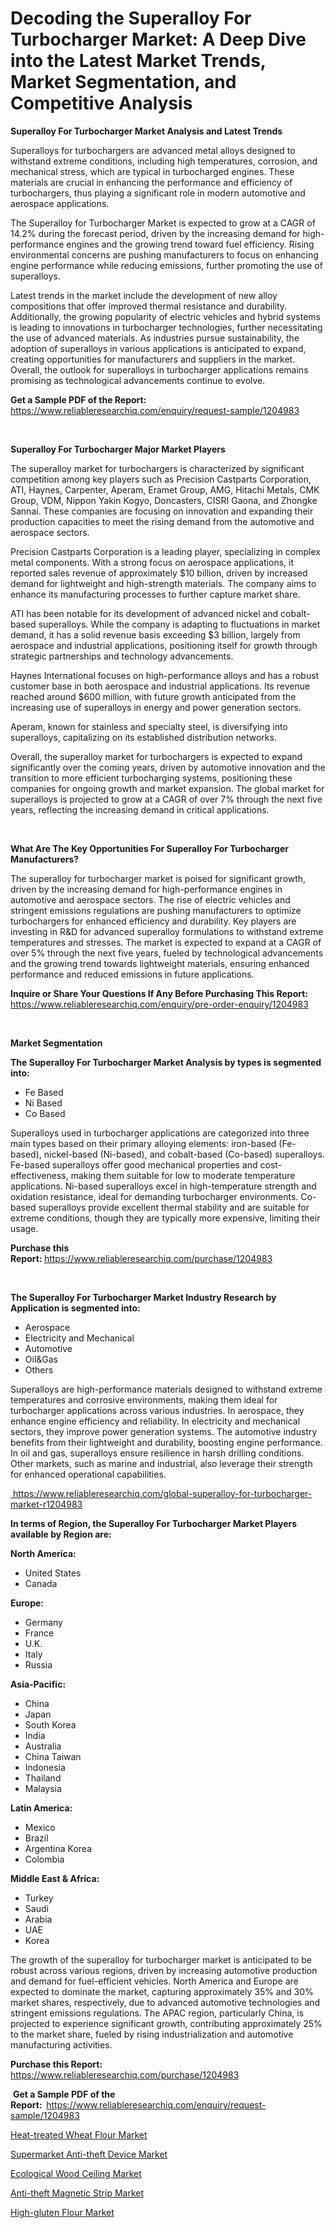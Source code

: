 <p><h1>Decoding the Superalloy For Turbocharger Market: A Deep Dive into the Latest Market Trends, Market Segmentation, and Competitive Analysis</h1></p><p><strong>Superalloy For Turbocharger Market Analysis and Latest Trends</strong></p>
<p><p>Superalloys for turbochargers are advanced metal alloys designed to withstand extreme conditions, including high temperatures, corrosion, and mechanical stress, which are typical in turbocharged engines. These materials are crucial in enhancing the performance and efficiency of turbochargers, thus playing a significant role in modern automotive and aerospace applications.</p><p>The Superalloy for Turbocharger Market is expected to grow at a CAGR of 14.2% during the forecast period, driven by the increasing demand for high-performance engines and the growing trend toward fuel efficiency. Rising environmental concerns are pushing manufacturers to focus on enhancing engine performance while reducing emissions, further promoting the use of superalloys.</p><p>Latest trends in the market include the development of new alloy compositions that offer improved thermal resistance and durability. Additionally, the growing popularity of electric vehicles and hybrid systems is leading to innovations in turbocharger technologies, further necessitating the use of advanced materials. As industries pursue sustainability, the adoption of superalloys in various applications is anticipated to expand, creating opportunities for manufacturers and suppliers in the market. Overall, the outlook for superalloys in turbocharger applications remains promising as technological advancements continue to evolve.</p></p>
<p><strong>Get a Sample PDF of the Report:&nbsp;</strong> <a href="https://www.reliableresearchiq.com/enquiry/request-sample/1204983?utm_campaign=1088&utm_medium=2&utm_source=Github&utm_content=ia&utm_term=26032025&utm_id=superalloy-for-turbocharger">https://www.reliableresearchiq.com/enquiry/request-sample/1204983</a></p>
<p>&nbsp;</p>
<p><strong>Superalloy For Turbocharger Major Market Players</strong></p>
<p><p>The superalloy market for turbochargers is characterized by significant competition among key players such as Precision Castparts Corporation, ATI, Haynes, Carpenter, Aperam, Eramet Group, AMG, Hitachi Metals, CMK Group, VDM, Nippon Yakin Kogyo, Doncasters, CISRI Gaona, and Zhongke Sannai. These companies are focusing on innovation and expanding their production capacities to meet the rising demand from the automotive and aerospace sectors.</p><p>Precision Castparts Corporation is a leading player, specializing in complex metal components. With a strong focus on aerospace applications, it reported sales revenue of approximately $10 billion, driven by increased demand for lightweight and high-strength materials. The company aims to enhance its manufacturing processes to further capture market share.</p><p>ATI has been notable for its development of advanced nickel and cobalt-based superalloys. While the company is adapting to fluctuations in market demand, it has a solid revenue basis exceeding $3 billion, largely from aerospace and industrial applications, positioning itself for growth through strategic partnerships and technology advancements.</p><p>Haynes International focuses on high-performance alloys and has a robust customer base in both aerospace and industrial applications. Its revenue reached around $600 million, with future growth anticipated from the increasing use of superalloys in energy and power generation sectors.</p><p>Aperam, known for stainless and specialty steel, is diversifying into superalloys, capitalizing on its established distribution networks. </p><p>Overall, the superalloy market for turbochargers is expected to expand significantly over the coming years, driven by automotive innovation and the transition to more efficient turbocharging systems, positioning these companies for ongoing growth and market expansion. The global market for superalloys is projected to grow at a CAGR of over 7% through the next five years, reflecting the increasing demand in critical applications.</p></p>
<p>&nbsp;</p>
<p><strong>What Are The Key Opportunities For Superalloy For Turbocharger Manufacturers?</strong></p>
<p><p>The superalloy for turbocharger market is poised for significant growth, driven by the increasing demand for high-performance engines in automotive and aerospace sectors. The rise of electric vehicles and stringent emissions regulations are pushing manufacturers to optimize turbochargers for enhanced efficiency and durability. Key players are investing in R&D for advanced superalloy formulations to withstand extreme temperatures and stresses. The market is expected to expand at a CAGR of over 5% through the next five years, fueled by technological advancements and the growing trend towards lightweight materials, ensuring enhanced performance and reduced emissions in future applications.</p></p>
<p><strong>Inquire or Share Your Questions If Any Before Purchasing This Report:</strong> <a href="https://www.reliableresearchiq.com/enquiry/pre-order-enquiry/1204983?utm_campaign=1088&utm_medium=2&utm_source=Github&utm_content=ia&utm_term=26032025&utm_id=superalloy-for-turbocharger">https://www.reliableresearchiq.com/enquiry/pre-order-enquiry/1204983</a></p>
<p>&nbsp;</p>
<p><strong>Market Segmentation</strong></p>
<p><strong>The Superalloy For Turbocharger Market Analysis by types is segmented into:</strong></p>
<p><ul><li>Fe Based</li><li>Ni Based</li><li>Co Based</li></ul></p>
<p><p>Superalloys used in turbocharger applications are categorized into three main types based on their primary alloying elements: iron-based (Fe-based), nickel-based (Ni-based), and cobalt-based (Co-based) superalloys. Fe-based superalloys offer good mechanical properties and cost-effectiveness, making them suitable for low to moderate temperature applications. Ni-based superalloys excel in high-temperature strength and oxidation resistance, ideal for demanding turbocharger environments. Co-based superalloys provide excellent thermal stability and are suitable for extreme conditions, though they are typically more expensive, limiting their usage.</p></p>
<p><strong>Purchase this Report:&nbsp;</strong><a href="https://www.reliableresearchiq.com/purchase/1204983?utm_campaign=1088&utm_medium=2&utm_source=Github&utm_content=ia&utm_term=26032025&utm_id=superalloy-for-turbocharger">https://www.reliableresearchiq.com/purchase/1204983</a></p>
<p>&nbsp;</p>
<p><strong>The Superalloy For Turbocharger Market Industry Research by Application is segmented into:</strong></p>
<p><ul><li>Aerospace</li><li>Electricity and Mechanical</li><li>Automotive</li><li>Oil&Gas</li><li>Others</li></ul></p>
<p><p>Superalloys are high-performance materials designed to withstand extreme temperatures and corrosive environments, making them ideal for turbocharger applications across various industries. In aerospace, they enhance engine efficiency and reliability. In electricity and mechanical sectors, they improve power generation systems. The automotive industry benefits from their lightweight and durability, boosting engine performance. In oil and gas, superalloys ensure resilience in harsh drilling conditions. Other markets, such as marine and industrial, also leverage their strength for enhanced operational capabilities.</p></p>
<p><a href="https://www.reliableresearchiq.com/global-superalloy-for-turbocharger-market-r1204983?utm_campaign=1088&utm_medium=2&utm_source=Github&utm_content=ia&utm_term=26032025&utm_id=superalloy-for-turbocharger">&nbsp;https://www.reliableresearchiq.com/global-superalloy-for-turbocharger-market-r1204983</a></p>
<p><strong>In terms of Region, the Superalloy For Turbocharger Market Players available by Region are:</strong></p>
<p>
    <p> <strong> North America: </strong>
        <ul>
            <li>United States</li>
            <li>Canada</li>
        </ul>
        </p> 
    <p> <strong> Europe: </strong>
        <ul>
            <li>Germany</li>
            <li>France</li>
            <li>U.K.</li>
            <li>Italy</li>
            <li>Russia</li>
        </ul>
        </p> 
    <p> <strong> Asia-Pacific: </strong>
        <ul>
            <li>China</li>
            <li>Japan</li>
            <li>South Korea</li>
            <li>India</li>
            <li>Australia</li>
            <li>China Taiwan</li>
            <li>Indonesia</li>
            <li>Thailand</li>
            <li>Malaysia</li>
        </ul>
        </p> 
    <p> <strong> Latin America: </strong>
        <ul>
            <li>Mexico</li>
            <li>Brazil</li>
            <li>Argentina Korea</li>
            <li>Colombia</li>
        </ul>
        </p> 
    <p> <strong> Middle East & Africa: </strong>
        <ul>
            <li>Turkey</li>
            <li>Saudi</li>
            <li>Arabia</li>
            <li>UAE</li>
            <li>Korea</li>
        </ul>
    </p>
    </p>
<p><p>The growth of the superalloy for turbocharger market is anticipated to be robust across various regions, driven by increasing automotive production and demand for fuel-efficient vehicles. North America and Europe are expected to dominate the market, capturing approximately 35% and 30% market shares, respectively, due to advanced automotive technologies and stringent emissions regulations. The APAC region, particularly China, is projected to experience significant growth, contributing approximately 25% to the market share, fueled by rising industrialization and automotive manufacturing activities.</p></p>
<p><strong>Purchase this Report: </strong><a href="https://www.reliableresearchiq.com/purchase/1204983?utm_campaign=1088&utm_medium=2&utm_source=Github&utm_content=ia&utm_term=26032025&utm_id=superalloy-for-turbocharger">https://www.reliableresearchiq.com/purchase/1204983</a></p>
<p>&nbsp;<strong>Get a Sample PDF of the Report:&nbsp;&nbsp;</strong><a href="https://www.reliableresearchiq.com/enquiry/request-sample/1204983?utm_campaign=1088&utm_medium=2&utm_source=Github&utm_content=ia&utm_term=26032025&utm_id=superalloy-for-turbocharger">https://www.reliableresearchiq.com/enquiry/request-sample/1204983</a></p>
<p><strong></strong></p>
<p><p><a href="https://github.com/sokurgleyde/Market-Research-Report-List-1/blob/main/heat-treated-wheat-flour-market.md?utm_campaign=1088&utm_medium=2&utm_source=Github&utm_content=ia&utm_term=26032025&utm_id=superalloy-for-turbocharger">Heat-treated Wheat Flour Market</a></p><p><a href="https://github.com/keeniielokl/Market-Research-Report-List-1/blob/main/supermarket-anti-theft-device-market.md?utm_campaign=1088&utm_medium=2&utm_source=Github&utm_content=ia&utm_term=26032025&utm_id=superalloy-for-turbocharger">Supermarket Anti-theft Device Market</a></p><p><a href="https://github.com/kocssequen/Market-Research-Report-List-1/blob/main/ecological-wood-ceiling-market.md?utm_campaign=1088&utm_medium=2&utm_source=Github&utm_content=ia&utm_term=26032025&utm_id=superalloy-for-turbocharger">Ecological Wood Ceiling Market</a></p><p><a href="https://github.com/alablisepah/Market-Research-Report-List-1/blob/main/anti-theft-magnetic-strip-market.md?utm_campaign=1088&utm_medium=2&utm_source=Github&utm_content=ia&utm_term=26032025&utm_id=superalloy-for-turbocharger">Anti-theft Magnetic Strip Market</a></p><p><a href="https://github.com/chlihakwatsi/Market-Research-Report-List-1/blob/main/high-gluten-flour-market.md?utm_campaign=1088&utm_medium=2&utm_source=Github&utm_content=ia&utm_term=26032025&utm_id=superalloy-for-turbocharger">High-gluten Flour Market</a></p></p>
